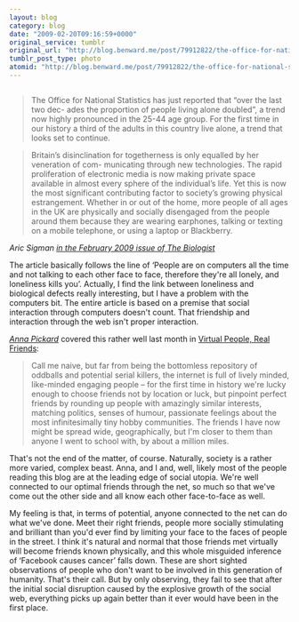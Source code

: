 ```yaml
---
layout: blog
category: blog
date: "2009-02-20T09:16:59+0000"
original_service: tumblr
original_url: "http://blog.benward.me/post/79912822/the-office-for-national-statistics-has-just"
tumblr_post_type: photo
atomid: "http://blog.benward.me/post/79912822/the-office-for-national-statistics-has-just"
---
```

<figure class="photo">
  <img src="http://benward.me/res/tumblr/media/79912822/0.jpg" alt="">
</figure>

> The Office for National Statistics has 
> just reported that “over the last two dec- 
> ades the proportion of people living alone 
> doubled”, a trend now highly pronounced 
> in the 25-44 age group. For the first time 
> in our history a third of the adults in this 
> country live alone, a trend that looks set 
> to continue.

>Britain’s disinclination for togetherness 
> is only equalled by her veneration of com- 
> municating through new technologies. The 
> rapid proliferation of electronic media is 
> now making private space available in 
> almost every sphere of the individual’s 
> life. Yet this is now the most significant 
> contributing factor to society’s growing 
> physical estrangement. Whether in or out 
> of the home, more people of all ages in the 
> UK are physically and socially disengaged 
> from the people around them because they 
> are wearing earphones, talking or texting 
> on a mobile telephone, or using a laptop 
> or Blackberry.

<cite>Aric Sigman <a href='http://www.iob.org/userfiles/Sigman_press.pdf'>in the February 2009 issue of The Biologist</a></cite>

The article basically follows the line of ‘People are on computers all the time and not talking to each other face to face, therefore they're all lonely, and loneliness kills you’. Actually, I find the link between loneliness and biological defects really interesting, but I have a problem with the computers bit. The entire article is based on a premise that social interaction through computers doesn't count. That friendship and interaction through the web isn't proper interaction.

<cite href='http://www.guardian.co.uk/commentisfree/2009/jan/02/internet-relationships'><a href='http://www.littleredboat.co.uk/'>Anna Pickard</a></cite> covered this rather well last month in <a href='http://www.guardian.co.uk/commentisfree/2009/jan/02/internet-relationships'>Virtual People, Real Friends</a>:

> Call me naive, but far from being the bottomless repository of oddballs and potential serial killers, the internet is full of lively minded, like-minded engaging people – for the first time in history we're lucky enough to choose friends not by location or luck, but pinpoint perfect friends by rounding up people with amazingly similar interests, matching politics, senses of humour, passionate feelings about the most infinitesimally tiny hobby communities. The friends I have now might be spread wide, geographically, but I'm closer to them than anyone I went to school with, by about a million miles.

That's not the end of the matter, of course. Naturally, society is a rather more varied, complex beast. Anna, and I and, well, likely most of the people reading this blog are at the leading edge of social utopia. We're well connected to our optimal friends through the net, so much so that we've come out the other side and all know each other face-to-face as well.

My feeling is that, in terms of potential, anyone connected to the net can do what we've done. Meet their right friends, people more socially stimulating and brilliant than you'd ever find by limiting your face to the faces of people in the street. I think it's natural and normal that those friends met virtually will become friends known physically, and this whole misguided inference of ‘Facebook causes cancer’ falls down. These are short sighted observations of people who don't want to be involved in this generation of humanity. That's their call. But by only observing, they fail to see that after the initial social disruption caused by the explosive growth of the social web, everything picks up again better than it ever would have been in the first place.